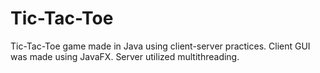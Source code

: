 # Tic-Tac-Toe
Tic-Tac-Toe game made in Java using client-server practices. Client GUI was made using JavaFX. Server utilized multithreading.
